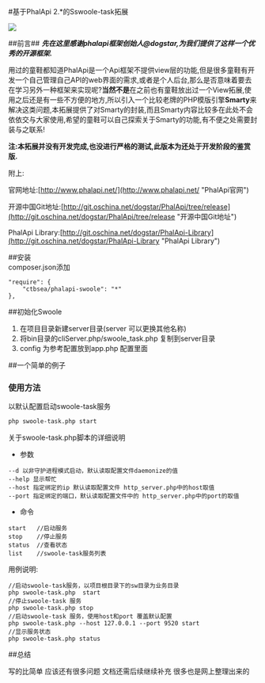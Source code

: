 #基于PhalApi 2.*的Sswoole-task拓展

![](http://webtools.qiniudn.com/master-LOGO-20150410_50.jpg)

##前言##
***先在这里感谢phalapi框架创始人@dogstar,为我们提供了这样一个优秀的开源框架.***

用过的童鞋都知道PhalApi是一个Api框架不提供view层的功能,但是很多童鞋有开发一个自己管理自己API的web界面的需求,或者是个人后台,那么是否意味着要去在学习另外一种框架来实现呢?**当然不是**在之前也有童鞋放出过一个View拓展,使用之后还是有一些不方便的地方,所以引入一个比较老牌的PHP模版引擎**Smarty**来解决这类问题,本拓展提供了对Smarty的封装,而且Smarty内容比较多在此处不会依依交与大家使用,希望的童鞋可以自己探索关于Smarty的功能,有不便之处需要封装与之联系!

**注:本拓展并没有开发完成,也没进行严格的测试,此版本为还处于开发阶段的鉴赏版.**

附上:

官网地址:[http://www.phalapi.net/](http://www.phalapi.net/ "PhalApi官网")

开源中国Git地址:[http://git.oschina.net/dogstar/PhalApi/tree/release](http://git.oschina.net/dogstar/PhalApi/tree/release "开源中国Git地址")

PhalApi Library:[http://git.oschina.net/dogstar/PhalApi-Library](http://git.oschina.net/dogstar/PhalApi-Library "PhalApi Library")

##安装  
composer.json添加

    "require": {
        "ctbsea/phalapi-swoole": "*"
    },

##初始化Swoole


1. 在项目目录新建server目录(server 可以更换其他名称)
2. 将bin目录的cliServer.php/swoole_task.php 复制到server目录
3. config 为参考配置放到app.php 配置里面


##一个简单的例子

### 使用方法

以默认配置启动swoole-task服务    

```sh
php swoole-task.php start 
```

关于swoole-task.php脚本的详细说明

- 参数

```
--d 以非守护进程模式启动，默认读取配置文件daemonize的值
--help 显示帮忙
--host 指定绑定的ip 默认读取配置文件 http_server.php中的host取值
--port 指定绑定的端口，默认读取配置文件中的 http_server.php中的port的取值
```

- 命令

```
start   //启动服务
stop    //停止服务
status  //查看状态
list    //swoole-task服务列表
```

用例说明:

```
//启动swoole-task服务，以项目根目录下的sw目录为业务目录
php swoole-task.php  start 
//停止swoole-task 服务
php swoole-task.php stop
//启动swoole-task 服务，使用host和port 覆盖默认配置
php swoole-task.php --host 127.0.0.1 --port 9520 start
//显示服务状态
php swoole-task.php status
```

##总结

写的比简单 应该还有很多问题  文档还需后续继续补充  很多也是网上整理出来的 
